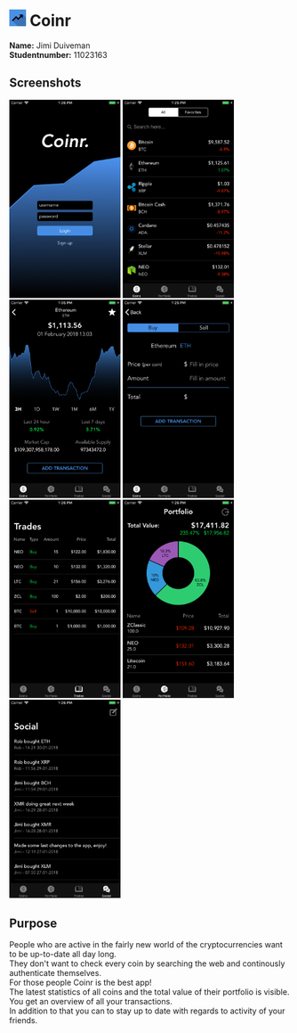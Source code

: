 # <img src="https://github.com/jimiduiveman/CryptoApp/blob/master/doc/coinr_logo.png" width="30"> Coinr 

**Name:** Jimi Duiveman \
**Studentnumber:** 11023163

## Screenshots

<img src="https://github.com/jimiduiveman/CryptoApp/blob/master/doc/coinr_login.png" width="200"> <img src="https://github.com/jimiduiveman/CryptoApp/blob/master/doc/coinr_coins.png" width="200"> <img src="https://github.com/jimiduiveman/CryptoApp/blob/master/doc/detail_ethereum.png" width="200"> <img src="https://github.com/jimiduiveman/CryptoApp/blob/master/doc/coinr_maketrade.png" width="200">
<img src="https://github.com/jimiduiveman/CryptoApp/blob/master/doc/coinr_trades.png" width="200"> <img src="https://github.com/jimiduiveman/CryptoApp/blob/master/doc/coinr_portfolio.png" width="200"> <img src="https://github.com/jimiduiveman/CryptoApp/blob/master/doc/coinr_social.png" width="200">


## Purpose

People who are active in the fairly new world of the cryptocurrencies want to be up-to-date all day long.\
They don't want to check every coin by searching the web and continously authenticate themselves.\
For those people Coinr is the best app! \
The latest statistics of all coins and the total value of their portfolio is visible.\
You get an overview of all your transactions. \
In addition to that you can to stay up to date with regards to activity of your friends.
